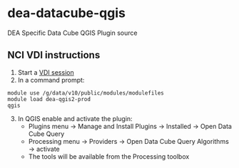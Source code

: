 # dea-datacube-qgis
DEA Specific Data Cube QGIS Plugin source


## NCI VDI instructions
 1. Start a [VDI session](https://opus.nci.org.au/display/Help/VDI+User+Guide)
 2. In a command prompt:
  
```
module use /g/data/v10/public/modules/modulefiles
module load dea-qgis2-prod
qgis
```

 3. In QGIS enable and activate the plugin:
   	- Plugins menu -> Manage and Install Plugins -> Installed -> Open Data Cube Query
  	- Processing menu -> Providers -> Open Data Cube Query Algorithms -> activate
    - The tools will be available from the Processing toolbox



     
